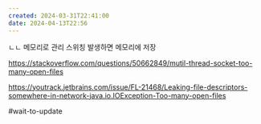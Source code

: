 ```yaml
---
created: 2024-03-31T22:41:00
date: 2024-04-13T22:56
---
```

ㄴㄴ 메모리로 관리
스위칭 발생하면 메모리에 저장

https://stackoverflow.com/questions/50662849/mutil-thread-socket-too-many-open-files

https://youtrack.jetbrains.com/issue/FL-21468/Leaking-file-descriptors-somewhere-in-network-java.io.IOException-Too-many-open-files


#wait-to-update 